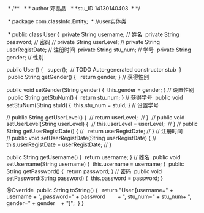  * /** 
 * * author 邓晶晶 
 * *stu_ID 14130140403
 * */
 
 * package com.classInfo.Entity;
 * //user实体类
 
 * public class User { 
    private String username; // 姓名 
    private String password; // 密码
    // private String userLevel; 
    // private String userRegistDate; // 注册时间 
    private String stu_num; // 学号 
    private String gender; // 性别
    
 public User() {  
    super();  // TODO Auto-generated constructor stub 
 }
 public String getGender() {  
    return gender; } // 获得性别
    
 public void setGender(String gender) {  this.gender = gender; } // 设置性别
 public String getStuNum() {  return stu_num; } // 获得学号
 public void setStuNum(String stuId) {  this.stu_num = stuId; } // 设置学号
 
 
 // public String getUserLevel() { 
 //    return userLevel; 
 // } 
 // public void setUserLevel(String userLevel) { 
 //    this.userLevel = userLevel; 
 // }
 // public String getUserRegistDate() {
 //    return userRegistDate;
 // } 
 // 注册时间
 // public void setUserRegistDate(String userRegistDate) {
 //    this.userRegistDate = userRegistDate;
 // }
 
 
 public String getUsername() {  return username; } // 姓名
 public void setUsername(String username) {  this.username = username; }
 public String getPassword() {  return password; } // 密码
 public void setPassword(String password) {  this.password = password; }
 
 @Override 
 public String toString() {  
     return "User [username=" + username + ", password=" + password        + ", stu_num=" + stu_num+ ", gender=" + gender    + "]"; 
 }
}
